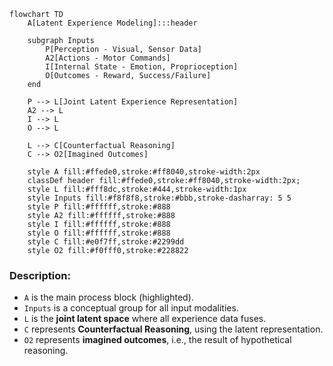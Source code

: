 ```mermaid
flowchart TD
    A[Latent Experience Modeling]:::header

    subgraph Inputs
        P[Perception - Visual, Sensor Data]
        A2[Actions - Motor Commands]
        I[Internal State - Emotion, Proprioception]
        O[Outcomes - Reward, Success/Failure]
    end

    P --> L[Joint Latent Experience Representation]
    A2 --> L
    I --> L
    O --> L

    L --> C[Counterfactual Reasoning]
    C --> O2[Imagined Outcomes]

    style A fill:#ffede0,stroke:#ff8040,stroke-width:2px
    classDef header fill:#ffede0,stroke:#ff8040,stroke-width:2px;
    style L fill:#fff8dc,stroke:#444,stroke-width:1px
    style Inputs fill:#f8f8f8,stroke:#bbb,stroke-dasharray: 5 5
    style P fill:#ffffff,stroke:#888
    style A2 fill:#ffffff,stroke:#888
    style I fill:#ffffff,stroke:#888
    style O fill:#ffffff,stroke:#888
    style C fill:#e0f7ff,stroke:#2299dd
    style O2 fill:#f0fff0,stroke:#228822
```

### Description:

* `A` is the main process block (highlighted).
* `Inputs` is a conceptual group for all input modalities.
* `L` is the **joint latent space** where all experience data fuses.
* `C` represents **Counterfactual Reasoning**, using the latent representation.
* `O2` represents **imagined outcomes**, i.e., the result of hypothetical reasoning.
